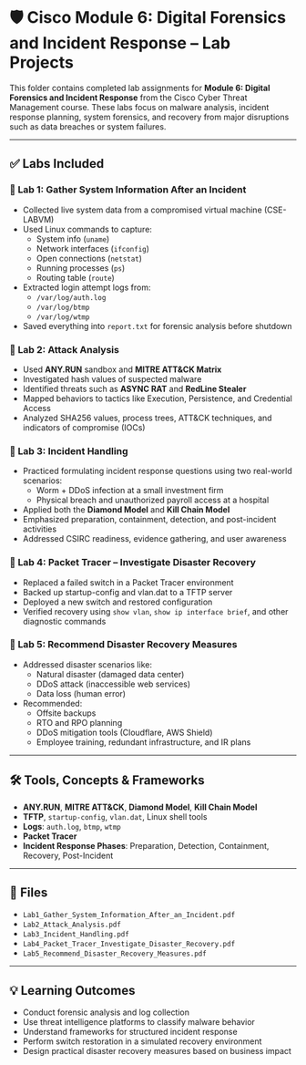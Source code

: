 # 🛡️ Cisco Module 6: Digital Forensics and Incident Response – Lab Projects

This folder contains completed lab assignments for **Module 6: Digital Forensics and Incident Response** from the Cisco Cyber Threat Management course. These labs focus on malware analysis, incident response planning, system forensics, and recovery from major disruptions such as data breaches or system failures.

---

## ✅ Labs Included

### 🔹 Lab 1: Gather System Information After an Incident
- Collected live system data from a compromised virtual machine (CSE-LABVM)
- Used Linux commands to capture:
  - System info (`uname`)
  - Network interfaces (`ifconfig`)
  - Open connections (`netstat`)
  - Running processes (`ps`)
  - Routing table (`route`)
- Extracted login attempt logs from:
  - `/var/log/auth.log`
  - `/var/log/btmp`
  - `/var/log/wtmp`
- Saved everything into `report.txt` for forensic analysis before shutdown

### 🔹 Lab 2: Attack Analysis
- Used **ANY.RUN** sandbox and **MITRE ATT&CK Matrix**
- Investigated hash values of suspected malware
- Identified threats such as **ASYNC RAT** and **RedLine Stealer**
- Mapped behaviors to tactics like Execution, Persistence, and Credential Access
- Analyzed SHA256 values, process trees, ATT&CK techniques, and indicators of compromise (IOCs)

### 🔹 Lab 3: Incident Handling
- Practiced formulating incident response questions using two real-world scenarios:
  - Worm + DDoS infection at a small investment firm
  - Physical breach and unauthorized payroll access at a hospital
- Applied both the **Diamond Model** and **Kill Chain Model**
- Emphasized preparation, containment, detection, and post-incident activities
- Addressed CSIRC readiness, evidence gathering, and user awareness

### 🔹 Lab 4: Packet Tracer – Investigate Disaster Recovery
- Replaced a failed switch in a Packet Tracer environment
- Backed up startup-config and vlan.dat to a TFTP server
- Deployed a new switch and restored configuration
- Verified recovery using `show vlan`, `show ip interface brief`, and other diagnostic commands

### 🔹 Lab 5: Recommend Disaster Recovery Measures
- Addressed disaster scenarios like:
  - Natural disaster (damaged data center)
  - DDoS attack (inaccessible web services)
  - Data loss (human error)
- Recommended:
  - Offsite backups
  - RTO and RPO planning
  - DDoS mitigation tools (Cloudflare, AWS Shield)
  - Employee training, redundant infrastructure, and IR plans

---

## 🛠 Tools, Concepts & Frameworks

- **ANY.RUN**, **MITRE ATT&CK**, **Diamond Model**, **Kill Chain Model**
- **TFTP**, `startup-config`, `vlan.dat`, Linux shell tools
- **Logs**: `auth.log`, `btmp`, `wtmp`
- **Packet Tracer**
- **Incident Response Phases**: Preparation, Detection, Containment, Recovery, Post-Incident

---

## 📁 Files

- `Lab1_Gather_System_Information_After_an_Incident.pdf`
- `Lab2_Attack_Analysis.pdf`
- `Lab3_Incident_Handling.pdf`
- `Lab4_Packet_Tracer_Investigate_Disaster_Recovery.pdf`
- `Lab5_Recommend_Disaster_Recovery_Measures.pdf`

---

## 💡 Learning Outcomes

- Conduct forensic analysis and log collection
- Use threat intelligence platforms to classify malware behavior
- Understand frameworks for structured incident response
- Perform switch restoration in a simulated recovery environment
- Design practical disaster recovery measures based on business impact
